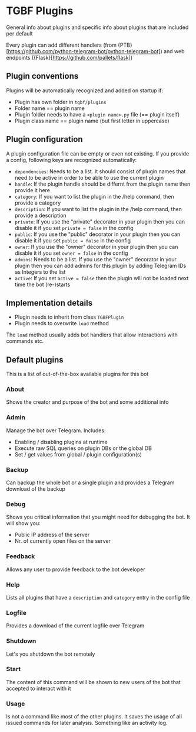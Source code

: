# TGBF Plugins
General info about plugins and specific info about plugins that are included per default

Every plugin can add different handlers (from {PTB}[https://github.com/python-telegram-bot/python-telegram-bot]) and web endpoints ({Flask}[https://github.com/pallets/flask])

## Plugin conventions
Plugins will be automatically recognized and added on startup if:
- Plugin has own folder in `tgbf/plugins`
- Folder name == plugin name
- Plugin folder needs to have a `<plugin name>.py` file (== plugin itself)
- Plugin class name == plugin name (but first letter in uppercase)

## Plugin configuration
A plugin configuration file can be empty or even not existing. If you provide a config, following keys are recognized automatically:

- `dependencies`: Needs to be a list. It should consist of plugin names that need to be active in order to be able to use the current plugin
- `handle`: If the plugin handle should be differnt from the plugin name then provide it here
- `category`: If you want to list the plugin in the /help command, then provide a category
- `description`: If you want to list the plugin in the /help command, then provide a description
- `private`: If you use the "private" decorator in your plugin then you can disable it if you set `private = false` in the config
- `public`: If you use the "public" decorator in your plugin then you can disable it if you set `public = false` in the config
- `owner`: If you use the "owner" decorator in your plugin then you can disable it if you set `owner = false` in the config
- `admins`: Needs to be a list. If you use the "owner" decorator in your plugin then you can add admins for this plugin by adding Telegram IDs as Integers to the list
- `active`: If you set `active = false` then the plugin will not be loaded next time the bot (re-)starts

## Implementation details
- Plugin needs to inherit from class `TGBFPlugin`
- Plugin needs to overwrite `load` method

The `load` method usually adds bot handlers that allow interactions with commands etc.

## Default plugins
This is a list of out-of-the-box available plugins for this bot

### About
Shows the creator and purpose of the bot and some additional info

### Admin
Manage the bot over Telegram. Includes:
- Enabling / disabling plugins at runtime
- Execute raw SQL queries on plugin DBs or the global DB
- Set / get values from global / plugin configuration(s)

### Backup
Can backup the whole bot or a single plugin and provides a Telegram download of the backup

### Debug
Shows you critical information that you might need for debugging the bot. It will show you:
- Public IP address of the server
- Nr. of currently open files on the server

### Feedback
Allows any user to provide feedback to the bot developer

### Help
Lists all plugins that have a `description` and `category` entry in the config file

### Logfile
Provides a download of the current logfile over Telegram

### Shutdown
Let's you shutdown the bot remotely

### Start
The content of this command will be shown to new users of the bot that accepted to interact with it

### Usage
Is not a command like most of the other plugins. It saves the usage of all issued commands for later analysis. Something like an activity log.